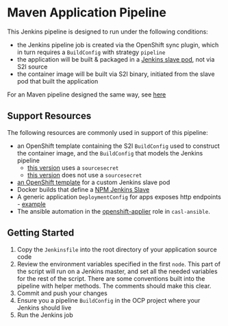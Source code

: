 # Maven Application Pipeline

This Jenkins pipeline is designed to run under the following conditions:

- the Jenkins pipeline job is created via the OpenShift sync plugin, which in turn requires a `BuildConfig` with strategy `pipeline` 
- the application will be built & packaged in a [Jenkins slave pod](https://github.com/rht-labs/labs-ci-cd/tree/master/docker/jenkins-slave-npm), not via S2I source
- the container image will be built via S2I binary, initiated from the slave pod that built the application

For an Maven pipeline designed the same way, see [here](../../maven/DevDemo/Jenkinsfile)


## Support Resources

The following resources are commonly used in support of this pipeline:

- an OpenShift template containing the S2I `BuildConfig` used to construct the container image, and the `BuildConfig` that models the Jenkins pipeline
  - [this version](https://github.com/rht-labs/labs-ci-cd/blob/master/templates/s2i-app-build/template-with-secrets.json) uses a `sourcesecret`
  - [this version](https://github.com/rht-labs/labs-ci-cd/blob/master/templates/s2i-app-build/template-no-secrets.json) does not use a `sourcesecret`
- [an OpenShift template](https://github.com/rht-labs/labs-ci-cd/blob/master/templates/jenkins-slave-pod/template.json) for a custom Jenkins slave pod
- Docker builds that define a [NPM Jenkins Slave](https://github.com/rht-labs/labs-ci-cd/tree/master/docker/jenkins-slave-npm)
- A generic application `DeploymentConfig` for apps exposes http endpoints - [example](https://github.com/rht-labs/labs-ci-cd/blob/master/templates/http-app-deploy/template.json)
- The ansible automation in the [openshift-applier](https://github.com/redhat-cop/casl-ansible/tree/master/roles/openshift-applier) role in `casl-ansible`.

## Getting Started

1. Copy the `Jenkinsfile` into the root directory of your application source code
2. Review the environment variables specified in the first `node`. This part of the script will run on a Jenkins master,
and set all the needed variables for the rest of the script. There are some conventions built into the pipeline with helper methods. The comments should make this clear.
3. Commit and push your changes
4. Ensure you a pipeline `BuildConfig` in the OCP project where your Jenkins should live
5. Run the Jenkins job 